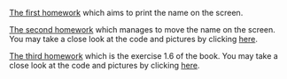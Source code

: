 [The first homework](https://github.com/computationalphysics2015301110070/1st-homework/blob/master/homework1.py) which aims to print the name on the screen.

[The second homework](http://note.youdao.com/noteshare?id=98a21585fa3491c732835da82a3c943a) which manages to move the name on the screen. You may take a close look at the code and pictures by clicking [here](https://github.com/hqzhao97/2nd-homework).

[The third homework](http://note.youdao.com/noteshare?id=c429b52b320d67582c391abdd5927565) which is the exercise 1.6 of the book. You may take a close look at the code and pictures by clicking [here](https://github.com/hqzhao97/3nd-homework).
